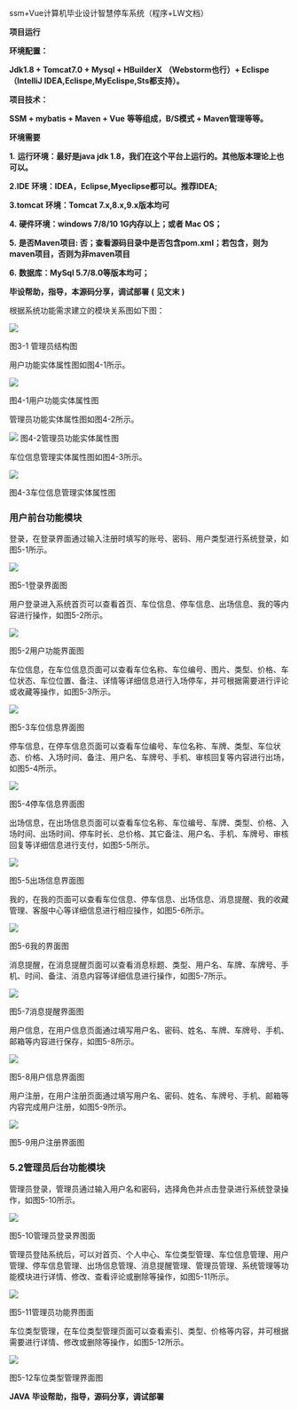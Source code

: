 ssm+Vue计算机毕业设计智慧停车系统（程序+LW文档）

**项目运行**

**环境配置：**

**Jdk1.8 + Tomcat7.0 + Mysql + HBuilderX** **（Webstorm也行）+ Eclispe（IntelliJ
IDEA,Eclispe,MyEclispe,Sts都支持）。**

**项目技术：**

**SSM + mybatis + Maven + Vue** **等等组成，B/S模式 + Maven管理等等。**

**环境需要**

**1.** **运行环境：最好是java jdk 1.8，我们在这个平台上运行的。其他版本理论上也可以。**

**2.IDE** **环境：IDEA，Eclipse,Myeclipse都可以。推荐IDEA;**

**3.tomcat** **环境：Tomcat 7.x,8.x,9.x版本均可**

**4.** **硬件环境：windows 7/8/10 1G内存以上；或者 Mac OS；**

**5.** **是否Maven项目: 否；查看源码目录中是否包含pom.xml；若包含，则为maven项目，否则为非maven项目**

**6.** **数据库：MySql 5.7/8.0等版本均可；**

**毕设帮助，指导，本源码分享，调试部署** **(** **见文末** **)**

根据系统功能需求建立的模块关系图如下图：

![](./res/969cdd06e0fd4d33a4691130d5b4c362.png)

图3-1 管理员结构图

用户功能实体属性图如图4-1所示。

![](./res/796703299a4b490ca4e95a647f41d5e5.png)

图4-1用户功能实体属性图

管理员功能实体属性图如图4-2所示。

![](./res/c2513732228949df94a0d476fe5795e5.png) 图4-2管理员功能实体属性图

车位信息管理实体属性图如图4-3所示。

![](./res/57c201e4990c42fd889d2e03cb8206a6.png)

图4-3车位信息管理实体属性图

### 用户前台功能模块

登录，在登录界面通过输入注册时填写的账号、密码、用户类型进行系统登录，如图5-1所示。

![](./res/a2a3701ac3ad4770a7b3236e559bbee0.png)

图5-1登录界面图

用户登录进入系统首页可以查看首页、车位信息、停车信息、出场信息、我的等内容进行操作，如图5-2所示。

![](./res/66b1fd08b3d84dcdb77ff4167ec166df.png)

图5-2用户功能界面图

车位信息，在车位信息页面可以查看车位名称、车位编号、图片、类型、价格、车位状态、车位位置、备注、详情等详细信息进行入场停车，并可根据需要进行评论或收藏等操作，如图5-3所示。

![](./res/7ccb9345f3254598955d4273fc80be6a.png)

图5-3车位信息界面图

停车信息，在停车信息页面可以查看车位编号、车位名称、车牌、类型、车位状态、价格、入场时间、备注、用户名、车牌号、手机、审核回复等内容进行出场，如图5-4所示。

![](./res/ae9eaa2c843e45478d4ba56df07e74e9.png)

图5-4停车信息界面图

出场信息，在出场信息页面可以查看车位名称、车位编号、车牌、类型、价格、入场时间、出场时间、停车时长、总价格、其它备注、用户名、手机、车牌号、审核回复等详细信息进行支付，如图5-5所示。

![](./res/8d4e851b365e4f72af4fc0eaf17b1bf8.png)

图5-5出场信息界面图

我的，在我的页面可以查看车位信息、停车信息、出场信息、消息提醒、我的收藏管理、客服中心等详细信息进行相应操作，如图5-6所示。

![](./res/31dc9900b15b4ec9a497a180d51bcc35.png)

图5-6我的界面图

消息提醒，在消息提醒页面可以查看消息标题、类型、用户名、车牌、车牌号、手机、时间、备注、消息内容等详细信息进行操作，如图5-7所示。

![](./res/308f0d28d6bf48798a35d4a93b316412.png)

图5-7消息提醒界面图

用户信息，在用户信息页面通过填写用户名、密码、姓名、车牌、车牌号、手机、邮箱等内容进行保存，如图5-8所示。

![](./res/fc400541ff204758b08e8603a357df7c.png)

图5-8用户信息界面图

用户注册，在用户注册页面通过填写用户名、密码、姓名、车牌号、手机、邮箱等内容完成用户注册，如图5-9所示。

![](./res/1a37ea7df3564f738a5c7c8158e418d8.png)

图5-9用户注册界面图

### 5.2管理员后台功能模块

管理员登录，管理员通过输入用户名和密码，选择角色并点击登录进行系统登录操作，如图5-10所示。

![](./res/d8e66a3979c44c1b8663efb68258bc57.png)

图5-10管理员登录界图面

管理员登陆系统后，可以对首页、个人中心、车位类型管理、车位信息管理、用户管理、停车信息管理、出场信息管理、消息提醒管理、管理员管理、系统管理等功能模块进行详情、修改、查看评论或删除等操作，如图5-11所示。

![](./res/c79fb1fb42084f398ebb321c43cbfb36.png)

图5-11管理员功能界图面

车位类型管理，在车位类型管理页面可以查看索引、类型、价格等内容，并可根据需要进行详情、修改或删除等操作，如图5-12所示。

![](./res/7edfd704df6b4647acb31428c2b0636d.png)

图5-12车位类型管理界面图

**JAVA** **毕设帮助，指导，源码分享，调试部署**


